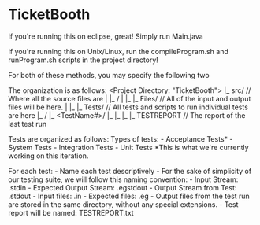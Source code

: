 # TicketBooth

If you're running this on eclipse, great! Simply run Main.java

If you're running this on Unix/Linux, run the compileProgram.sh and runProgram.sh scripts in the project directory!

For both of these methods, you may specify the following two

The organization is as follows:
	<Project Directory: "TicketBooth">
	|_	src/		// Where all the source files are
	|	|_	<Packages>/
	|		|_	<Source Files>
	|_	Files/		// All of the input and output files will be here.
	|	|_	<All files>
	|_	Tests/		// All tests and scripts to run individual tests are here
		|_	<TestType>/
			|_	<TestName#>/
				|_ <InputFiles>
				|_ <ExpectedOutputFiles>
				|_ <Output from last run>
				|_ TESTREPORT		// The report of the last test run

Tests are organized as follows:
Types of tests:
	- Acceptance Tests*
	- System Tests
	- Integration Tests
	- Unit Tests
*This is what we're currently working on this iteration.

For each test:
	- Name each test descriptively
	- For the sake of simplicity of our testing suite, we will follow this naming convention:
		- Input Stream: .stdin
		- Expected Output Stream: .egstdout
		- Output Stream from Test: .stdout
		- Input files: .in
		- Expected files: .eg
	- Output files from the test run are stored in the same directory, without any special extensions.
	- Test report will be named: TESTREPORT.txt

